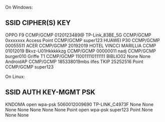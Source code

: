 On Windows:

SSID                     CIPHER(S)      KEY
--------------------------------------------------
OPPO F9                  CCMP/GCMP      0120123489@
TP-Link_83BE_5G          CCMP/GCMP      0xxxxxxx
Access Point             CCMP/GCMP      super123
HUAWEI P30               CCMP/GCMP      00055511
ACER                     CCMP/GCMP      20192019
HOTEL VINCCI MARILLIA    CCMP           01012019
Bkvz-U01Hkkkkkzg         CCMP/GCMP      00000011
nadj                     CCMP/GCMP      burger010
Griffe T1                CCMP/GCMP      110011110111111
BIBLIO02                 None           None
AndroidAP                CCMP/GCMP      185338019mbs
ilfes                    TKIP           25252516
Point                    CCMP/GCMP      super123


On Linux:

SSID                     AUTH KEY-MGMT  PSK
--------------------------------------------------
KNDOMA                   open wpa-psk   5060012009690
TP-LINK_C4973F           None None      None
None                     None None      None
Point                    open wpa-psk   super123
Point                    None None      None